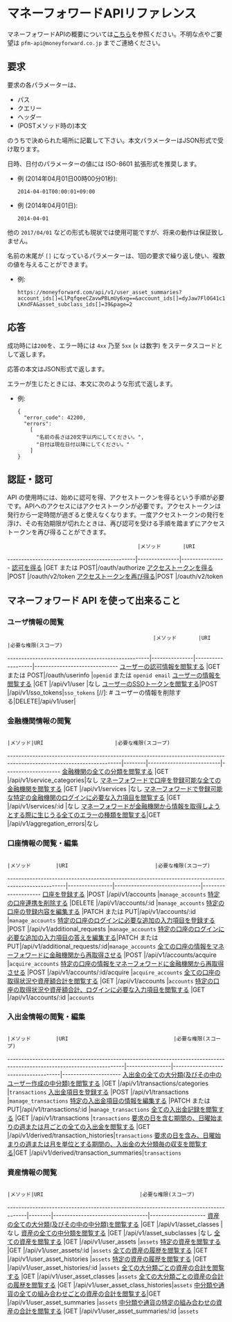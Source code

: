 # マネーフォワードAPIリファレンス

マネーフォワードAPIの概要については[こちら](README.md)を参照ください。不明な点やご要望は  `pfm-api@moneyforward.co.jp` までご連絡ください。

## 要求

要求の各パラメーターは、

* パス
* クエリー
* ヘッダー
* (POSTメソッド時の)本文

のうちで決められた場所に記載して下さい。本文パラメーターはJSON形式で受け取ります。

日時、日付のパラメーターの値には ISO-8601 拡張形式を推奨します。

* 例 (2014年04月01日00時00分01秒):

    ```
    2014-04-01T00:00:01+09:00
    ```

* 例 (2014年04月01日):

    ```
    2014-04-01
    ```

他の `2017/04/01` などの形式も現状では使用可能ですが、将来の動作は保証致しません。

名前の末尾が `[]` になっているパラメーターは、1回の要求で繰り返し使い、複数の値を与えることができます。

* 例: 

    ```
    https://moneyforward.com/api/v1/user_asset_summaries?account_ids[]=LlPqfqeeCZavwPBLmUy6xg==&account_ids[]=dyJaw7FlOG41c1C-LKndFA&asset_subclass_ids[]=39&page=2
    ```

## 応答

成功時には`200`を、エラー時には `4xx` 乃至 `5xx` (`x` は数字) をステータスコードとして返します。

応答の本文はJSON形式で返します。

エラーが生じたときには、本文に次のような形式で返します。

* 例:

    ```
    {
      "error_code": 42200,
      "errors":
        [
          "名前の長さは20文字以内にしてください。",
          "日付は現在日付以降にしてください。"
        ]
    }
    ```

## 認証・認可

API の使用時には、始めに認可を得、アクセストークンを得るという手順が必要です。APIへのアクセスにはアクセストークンが必要です。アクセストークンは発行から一定時間が過ぎると使えなくなります。一度アクセストークンの発行を浮け、その有効期限が切れたときは、再び認可を受ける手順を踏まずにアクセストークンを再び得ることができます。

                                              |メソッド       |URI             
----------------------------------------------|---------------|----------------
[認可を得る](authorize.md)                    |GET または POST|/oauth/authorize
[アクセストークンを得る](token.md)            |POST           |/oauth/v2/token
[アクセストークンを再び得る](token_refresh.md)|POST           |/oauth/v2/token

## マネーフォワード API を使って出来ること

### ユーザ情報の閲覧

                                                   |メソッド       |URI                |必要な権限(スコープ)
---------------------------------------------------|---------------|-------------------|------------------------------
[ユーザーの認可情報を閲覧する](userinfo.md)            |GET または POST|/oauth/userinfo   |`openid` または `openid email`
[ユーザーの情報を閲覧する](user_show.md)               |GET            |/api/v1/user      |なし
[ユーザーのSSOトークンを閲覧する](sso_tokens_create.md)|POST           |/api/v1/sso_tokens|`sso_tokens`
[//]: # ユーザーの情報を削除する|DELETE|/api/v1/user|

### 金融機関情報の閲覧

                                                                                                                       |メソッド|URI                       |必要な権限(スコープ)
-----------------------------------------------------------------------------------------------------------------------|--------|--------------------------|--------------------
[金融機関の全ての分類を閲覧する](service_categories_index.md)                                                              |GET     |/api/v1/service_categories|なし
[マネーフォワードで口座を登録可能な全ての金融機関を閲覧する](services_index.md)                                            |GET     |/api/v1/services          |なし
[マネーフォワードで登録可能な特定の金融機関のログインに必要な入力項目を閲覧する](services_show.md)                         |GET     |/api/v1/services/:id      |なし
[マネーフォワードが金融機関から情報を取得しようとする際に生じうる全てのエラーの種類を閲覧する](aggregation_errors_index.md)|GET     |/api/v1/aggregation_errors|なし

### 口座情報の閲覧・編集

                                                                                                   |メソッド        |URI                            |必要な権限(スコープ)
---------------------------------------------------------------------------------------------------|----------------|-------------------------------|--------------------
[口座を登録する](accounts_create.md)                                                       |POST            |/api/v1/accounts               |`manage_accounts`
[特定の口座連携を削除する](accounts_destroy.md)                                            |DELETE          |/api/v1/accounts/:id          |`manage_accounts`
[特定の口座の登録内容を編集する](accounts_update.md)                                       |PATCH または PUT|/api/v1/accounts/:id           |`manage_accounts`
[特定の口座のログインに必要な追加の入力項目を登録する](additional_requests_create.md)      |POST            |/api/v1/additional_requests    |`manage_accounts`
[特定の口座のログインに必要な追加の入力項目の答えを編集する](additional_requests_update.md)|PATCH または PUT|/api/v1/additional_requests/:id|`manage_accounts`
[全ての口座の情報をマネーフォワードに金融機関から再取得させる](accounts_acquire_all.md)    |POST            |/api/v1/accounts/acquire       |`acquire_accounts`
[特定の口座の情報をマネーフォワードに金融機関から再取得させる](accounts_acquire.md)        |POST            |/api/v1/accounts/:id/acquire   |`acquire_accounts`
[全ての口座の取得状況や資産額合計を閲覧する](accounts_index.md)                            |GET             |/api/v1/accounts               |`accounts`
[特定の口座の取得状況や資産額合計、ログインに必要な入力項目を閲覧する](accounts_show.md)   |GET             |/api/v1/accounts/:id           |`accounts`

### 入出金情報の閲覧・編集

                                                                                                                        |メソッド        |URI                                  |必要な権限(スコープ)
------------------------------------------------------------------------------------------------------------------------|----------------|-------------------------------------|---------------------
[入出金の全ての大分類(及びその中のユーザー作成の中分類)を閲覧する](transaction_categories_index.md)                         |GET             |/api/v1/transactions/categories      |`transactions`
[入出金項目を登録する](transactions_create.md)                                                                              |POST            |/api/v1/transactions                 |`manage_transactions`
[特定の入出金項目の情報を編集する](transactions_update.md)                                                                  |PATCH または PUT|/api/v1/transactions/:id             |`manage_transactions`
[全ての入出金記録を閲覧する](transactions_index.md)                                                                         |GET             |/api/v1/transactions                 |`transactions`
[要求の日を含む期間の、日曜始まりの週または月ごとの全ての入出金を閲覧する](transaction_histories_index.md)                  |GET             |/api/v1/derived/transaction_histories|`transactions`
[要求の日を含み、日曜始まりの週または月を単位とする期間の、入出金の大分類毎の収支を閲覧する](transaction_summaries_index.md)|GET             |/api/v1/derived/transaction_summaries|`transactions`

### 資産情報の閲覧

                                                                                     |メソッド|URI                               |必要な権限(スコープ)
-------------------------------------------------------------------------------------|--------|----------------------------------|--------------------
[資産の全ての大分類(及びその中の中分類)を閲覧する](asset_classes_index.md)               |GET     |/api/v1/asset_classes             |なし
[資産の全ての中分類を閲覧する](asset_subclasses_index.md)                                |GET     |/api/v1/asset_subclasses          |なし
[全ての資産を閲覧する](user_assets_index.md)                                             |GET     |/api/v1/user_assets               |`assets`
[特定の資産を閲覧する](user_assets_show.md)                                              |GET     |/api/v1/user_assets/:id           |`assets`
[全ての資産の履歴を閲覧する](user_asset_histories_index.md)                              |GET     |/api/v1/user_asset_histories      |`assets`
[特定の資産の履歴を閲覧する](user_asset_histories_show.md)                               |GET     |/api/v1/user_asset_histories/:id  |`assets`
[全ての大分類ごとの資産の合計を閲覧する](user_asset_classes_index.md)                    |GET     |/api/v1/user_asset_classes        |`assets`
[全ての大分類ごとの資産の合計の履歴を閲覧する](user_asset_class_histories_index.md)      |GET     |/api/v1/user_asset_class_histories|`assets`
[中分類や通貨の全ての組み合わせごとの資産の合計を閲覧する](user_asset_summaries_index.md)|GET     |/api/v1/user_asset_summaries      |`assets`
[中分類や通貨の特定の組み合わせの資産の合計を閲覧する](user_asset_summaries_show.md)     |GET     |/api/v1/user_asset_summaries/:id  |`assets`
